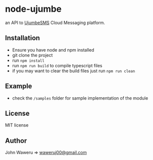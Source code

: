 # node-ujumbe #

an API to [UjumbeSMS](http://ujumbesms.co.ke) Cloud Messaging platform.

## Installation ##

* Ensure you have node and npm installed
* git clone the project
* run `npm install`
* run `npm run build` to compile typescript files
* if you may want to clear the build files just run `npm run clean`

## Example ##

* check the `/samples` folder for sample implementation of the module

## License ##

MIT license

## Author ##

John Waweru => waweruj00@gmail.com